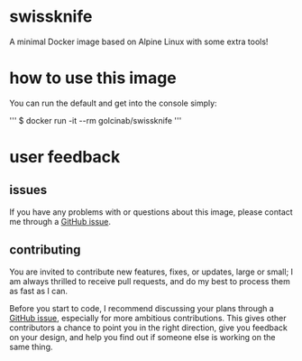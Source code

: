 # swissknife
A minimal Docker image based on Alpine Linux with some extra tools!

# how to use this image
You can run the default and get into the console simply:

'''
$ docker run -it --rm golcinab/swissknife
'''

# user feedback
## issues 
If you have any problems with or questions about this image, please contact me through a [GitHub issue]().

## contributing
You are invited to contribute new features, fixes, or updates, large or small; I am always thrilled to receive pull requests, and do my best to process them as fast as I can.

Before you start to code, I recommend discussing your plans through a [GitHub issue](), especially for more ambitious contributions. This gives other contributors a chance to point you in the right direction, give you feedback on your design, and help you find out if someone else is working on the same thing.
